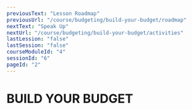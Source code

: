 ```yaml
---
previousText: "Lesson Roadmap"
previousUrl: "/course/budgeting/build-your-budget/roadmap"
nextText: "Speak Up"
nextUrl: "/course/budgeting/build-your-budget/activities"
lastLession: "false"
lastSession: "false"
courseModuleId: "4"
sessionId: "6"
pageId: "2"
---
```



# BUILD YOUR BUDGET

<sparkle-video-player src="./animation/m3l2.mp4" />
